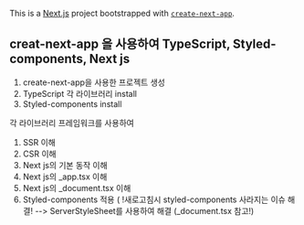 This is a [Next.js](https://nextjs.org/) project bootstrapped with [`create-next-app`](https://github.com/vercel/next.js/tree/canary/packages/create-next-app).

## creat-next-app 을 사용하여 TypeScript, Styled-components, Next js

1. create-next-app을 사용한 프로젝트 생성
2. TypeScript 각 라이브러리 install
3. Styled-components install

각 라이브러리 프레임워크를 사용하여
1. SSR 이해
2. CSR 이해
3. Next js의 기본 동작 이해
4. Next js의 _app.tsx 이해
5. Next js의 _document.tsx 이해
6. Styled-components 적용 
( !새로고침시 styled-components 사라지는 이슈 해결! --> ServerStyleSheet를 사용하여 해결 (_document.tsx 참고!)
